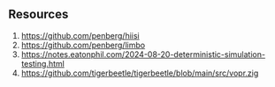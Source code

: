 ## Resources

1. https://github.com/penberg/hiisi
2. https://github.com/penberg/limbo
3. https://notes.eatonphil.com/2024-08-20-deterministic-simulation-testing.html
4. https://github.com/tigerbeetle/tigerbeetle/blob/main/src/vopr.zig

